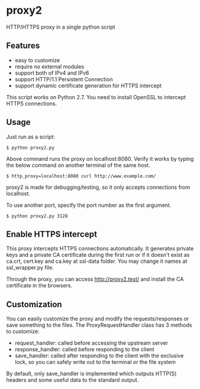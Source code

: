 # proxy2

HTTP/HTTPS proxy in a single python script


## Features

* easy to customize
* require no external modules
* support both of IPv4 and IPv6
* support HTTP/1.1 Persistent Connection
* support dynamic certificate generation for HTTPS intercept

This script works on Python 2.7.
You need to install OpenSSL to intercept HTTPS connections.


## Usage

Just run as a script:

```
$ python proxy2.py
```

Above command runs the proxy on localhost:8080.
Verify it works by typing the below command on another terminal of the same host.

```
$ http_proxy=localhost:8080 curl http://www.example.com/
```

proxy2 is made for debugging/testing, so it only accepts connections from localhost.

To use another port, specify the port number as the first argument.

```
$ python proxy2.py 3128
```


## Enable HTTPS intercept

This proxy intercepts HTTPS connections automatically. It generates private keys and a private CA certificate during 
the first run or if it doesn't exist as ca.crt, cert.key and ca.key at ssl-data folder. You may change it names at ssl_wrapper.py
file.

Through the proxy, you can access http://proxy2.test/ and install the CA certificate in the browsers.


## Customization

You can easily customize the proxy and modify the requests/responses or save something to the files.
The ProxyRequestHandler class has 3 methods to customize:

* request_handler: called before accessing the upstream server
* response_handler: called before responding to the client
* save_handler: called after responding to the client with the exclusive lock, so you can safely write out to the terminal or the file system

By default, only save_handler is implemented which outputs HTTP(S) headers and some useful data to the standard output.
